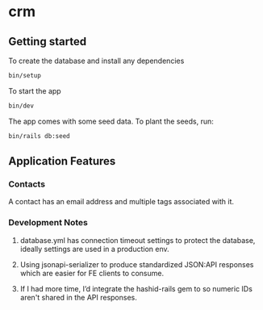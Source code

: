 # crm

## Getting started

To create the database and install any dependencies

```bash
bin/setup
```

To start the app

```bash
bin/dev
```

The app comes with some seed data. To plant the seeds, run:

```bash
bin/rails db:seed
```

## Application Features

### Contacts

A contact has an email address and multiple tags associated with it.

### Development Notes

1. database.yml has connection timeout settings to protect the database, ideally settings are used in a production env.

1. Using jsonapi-serializer to produce standardized JSON:API responses which are easier for FE clients to consume.

1. If I had more time, I’d integrate the hashid-rails gem to so numeric IDs aren't shared in the API responses.
